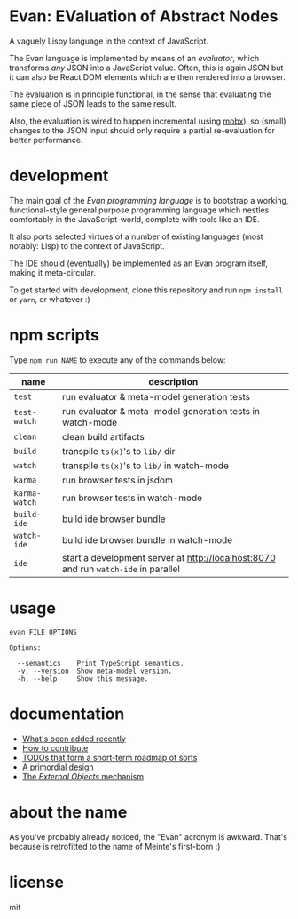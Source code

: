 # Evan: EValuation of Abstract Nodes

A vaguely Lispy language in the context of JavaScript.

The Evan language is implemented by means of an *evaluator*, which transforms *any* JSON into a JavaScript value. Often, this is again JSON but it can also be React DOM elements which are then rendered into a browser.

The evaluation is in principle functional, in the sense that evaluating the same piece of JSON leads to the same result.

Also, the evaluation is wired to happen incremental (using [mobx](https://github.com/mobxjs/mobx)), so (small) changes to the JSON input should only require a partial re-evaluation for better performance.

# development

The main goal of the *Evan programming language* is to bootstrap a working, functional-style general purpose programming language which nestles comfortably in the JavaScript-world, complete with tools like an IDE.

It also ports selected virtues of a number of existing languages (most notably: Lisp) to the context of JavaScript.

The IDE should (eventually) be implemented as an Evan program itself, making it meta-circular.

To get started with development, clone this repository and run `npm install` or `yarn`, or whatever :)

# npm scripts

Type `npm run NAME` to execute any of the commands below:

| name          | description
| ------------- | -------------
| `test` | run evaluator & meta-model generation tests
| `test-watch` | run evaluator & meta-model generation tests in watch-mode
| `clean` | clean build artifacts
| `build` | transpile `ts(x)`'s to `lib/` dir
| `watch` | transpile `ts(x)`'s to `lib/` in watch-mode
| `karma` | run browser tests in jsdom
| `karma-watch` | run browser tests in watch-mode
| `build-ide` | build ide browser bundle
| `watch-ide` | build ide browser bundle in watch-mode
| `ide` | start a development server at [http://localhost:8070](http://localhost:8070) and run `watch-ide` in parallel

# usage

```
evan FILE OPTIONS

Options:

  --semantics    Print TypeScript semantics.
  -v, --version  Show meta-model version.
  -h, --help     Show this message.
```

# documentation

* [What's been added recently](./docs/updates.md)
* [How to contribute](./docs/contributing.md)
* [TODOs that form a short-term roadmap of sorts](./docs/todo.md)
* [A primordial design](./docs/design.md)
* [The _External Objects_ mechanism](./docs/external-objects.md)

# about the name

As you've probably already noticed, the "Evan" acronym is awkward. That's because is retrofitted to the name of Meinte's first-born :)


# license

mit
